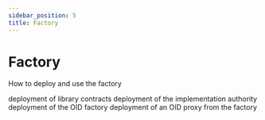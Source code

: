 ```yaml
---
sidebar_position: 5
title: Factory
---
```


# Factory

How to deploy and use the factory


deployment of library contracts
deployment of the implementation authority
deployment of the OID factory
deployment of an OID proxy from the factory
